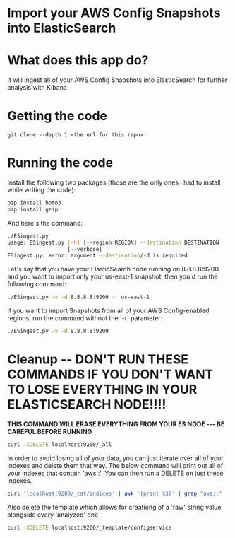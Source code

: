 Import your AWS Config Snapshots into ElasticSearch
===================================================

# What does this app do?
It will ingest all of your AWS Config Snapshots into ElasticSearch for further analysis with Kibana

# Getting the code
```
git clone --depth 1 <the url for this repo>
```

# Running the code
Install the following two packages (those are the only ones I had to install while writing the code):
```python
pip install boto3
pip install gzip
```
And here's the command:
```bash
./ESingest.py
usage: ESingest.py [-h] [--region REGION] --destination DESTINATION
                   [--verbose]
ESingest.py: error: argument --destination/-d is required
```

Let's say that you have your ElasticSearch node running on 8.8.8.8:9200 and you want to import only your us-east-1 snapshot, then you'd run the following command:
```bash
./ESingest.py -v -d 8.8.8.8:9200 -r us-east-1
```

If you want to import Snapshots from all of your AWS Config-enabled regions, run the command without the '-r' parameter:
```bash
./ESingest.py -v -d 8.8.8.8:9200
```
# Cleanup -- DON'T RUN THESE COMMANDS IF YOU DON'T WANT TO LOSE EVERYTHING IN YOUR ELASTICSEARCH NODE!!!!
__THIS COMMAND WILL ERASE EVERYTHING FROM YOUR ES NODE --- BE CAREFUL BEFORE RUNNING__
```bash
curl -XDELETE localhost:9200/_all
```

In order to avoid losing all of your data, you can just iterate over all of your indexes and delete them that way. The below command will print out all of your indexes that contain 'aws::'. You can then run a DELETE on just these indexes.
```bash
curl 'localhost:9200/_cat/indices' | awk '{print $3}' | grep "aws::"
```

Also delete the template which allows for creationg of a 'raw' string value alongside every 'analyzed' one
```bash
curl -XDELETE localhost:9200/_template/configservice
```